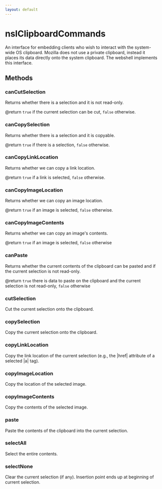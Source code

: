 ```yaml
---
layout: default
---
```


# nsIClipboardCommands #

An interface for embedding clients who wish to interact with
the system-wide OS clipboard. Mozilla does not use a private
clipboard, instead it places its data directly onto the system 
clipboard. The webshell implements this interface.


## Methods ##

### canCutSelection ###

Returns whether there is a selection and it is not read-only.

@return <code>true</code> if the current selection can be cut,
         <code>false</code> otherwise.


### canCopySelection ###

Returns whether there is a selection and it is copyable.

@return <code>true</code> if there is a selection,
         <code>false</code> otherwise.


### canCopyLinkLocation ###

Returns whether we can copy a link location.

@return <code>true</code> if a link is selected,
          <code>false</code> otherwise.


### canCopyImageLocation ###

Returns whether we can copy an image location.

@return <code>true</code> if an image is selected,
<code>false</code> otherwise.


### canCopyImageContents ###

Returns whether we can copy an image's contents.

@return <code>true</code> if an image is selected,
         <code>false</code> otherwise


### canPaste ###

Returns whether the current contents of the clipboard can be
pasted and if the current selection is not read-only.

@return <code>true</code> there is data to paste on the clipboard
         and the current selection is not read-only,
         <code>false</code> otherwise


### cutSelection ###

Cut the current selection onto the clipboard.


### copySelection ###

Copy the current selection onto the clipboard.


### copyLinkLocation ###

Copy the link location of the current selection (e.g.,
the |href| attribute of a selected |a| tag).


### copyImageLocation ###

Copy the location of the selected image.


### copyImageContents ###

Copy the contents of the selected image.


### paste ###

Paste the contents of the clipboard into the current selection.


### selectAll ###

Select the entire contents.


### selectNone ###

Clear the current selection (if any). Insertion point ends up
at beginning of current selection.

